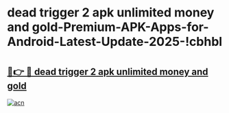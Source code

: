 # dead trigger 2 apk unlimited money and gold-Premium-APK-Apps-for-Android-Latest-Update-2025-!cbhbl

# <h2><a href="https://googleone.com">🔗👉 🔴 dead trigger 2 apk unlimited money and gold</a></h2>

[![acn](https://github.com/user-attachments/assets/0f9c940e-d8b0-45ae-aac7-cd30a18b3e1c)](https://googleone.com)

